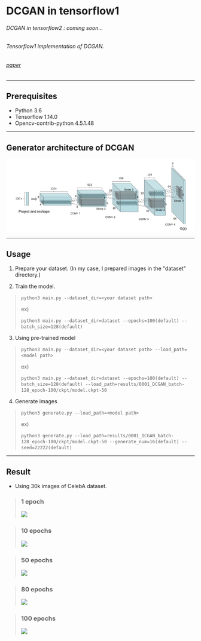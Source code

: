 # DCGAN in tensorflow1
###### DCGAN in tensorflow2 : coming soon...
###### Tensorflow1 implementation of DCGAN.
###### [paper](https://arxiv.org/pdf/1511.06434.pdf)
----------------
## Prerequisites
- Python 3.6
- Tensorflow 1.14.0
- Opencv-contrib-python 4.5.1.48

----------------
## Generator architecture of DCGAN

![](https://github.com/Hwa-Jong/DCGAN/blob/main/img/Generator(DCGAN).png)

----------------
## Usage

1. Prepare your dataset. (In my case, I prepared images in the "dataset" directory.)

2. Train the model.
> ```
> python3 main.py --dataset_dir=<your dataset path>
> ```
> ex)
> ```
> python3 main.py --dataset_dir=dataset --epochs=100(default) --batch_size=128(default)
> ```
3. Using pre-trained model
> ```
> python3 main.py --dataset_dir=<your dataset path> --load_path=<model path>
> ```
> ex)
> ```
> python3 main.py --dataset_dir=dataset --epochs=100(default) --batch_size=128(default) --load_path=results/0001_DCGAN_batch-128_epoch-100/ckpt/model.ckpt-50
> ```
4. Generate images
> ```
> python3 generate.py --load_path=<model path>
> ```
> ex)
> ```
> python3 generate.py --load_path=results/0001_DCGAN_batch-128_epoch-100/ckpt/model.ckpt-50 --generate_num=16(default) --seed=22222(default)
> ```

----------------
## Result 
* Using 30k images of CelebA dataset.
> ### 1 epoch
> ![](https://github.com/Hwa-Jong/DCGAN-in-tf1/blob/main/img/fake%2000001epoc.png)

> ### 10 epochs
> ![](https://github.com/Hwa-Jong/DCGAN-in-tf1/blob/main/img/fake%2000010epoc.png)

> ### 50 epochs
> ![](https://github.com/Hwa-Jong/DCGAN-in-tf1/blob/main/img/fake%2000050epoc.png)

> ### 80 epochs
> ![](https://github.com/Hwa-Jong/DCGAN-in-tf1/blob/main/img/fake%2000080epoc.png)

> ### 100 epochs
> ![](https://github.com/Hwa-Jong/DCGAN-in-tf1/blob/main/img/fake%2000100epoc.png)

